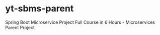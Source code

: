 # yt-sbms-parent
Spring Boot Microservice Project Full Course in 6 Hours - Microservices Parent Project

